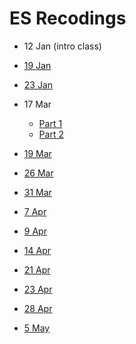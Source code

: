 # ES Recodings 

- 12 Jan (intro class)

- [19 Jan](https://web.microsoftstream.com/video/8072fa43-0538-466d-92aa-238eb523fea5)

- [23 Jan](https://web.microsoftstream.com/video/ee00810c-0eaf-49bf-8240-6bf46fbf9d35)

- 17 Mar
  - [Part 1](https://learnermanipal.sharepoint.com/sites/DSD_III_SEM_B_2020/Shared%20Documents/Embedded%20Systems/Recordings/Assembly%20Language%20Programming-20210317_080336-Meeting%20Recording.mp4?web=1)
  - [Part 2](https://learnermanipal.sharepoint.com/sites/DSD_III_SEM_B_2020/Shared%20Documents/Embedded%20Systems/Recordings/Assembly%20Language%20Programming-20210317_091629-Meeting%20Recording.mp4?web=1)

- [19 Mar](https://learnermanipal.sharepoint.com/sites/DSD_III_SEM_B_2020/Shared%20Documents/Embedded%20Systems/Recordings/ARM%20Assembly%20language%20programming-20210319_100012-Meeting%20Recording.mp4?web=1)

- [26 Mar](https://learnermanipal.sharepoint.com/sites/DSD_III_SEM_B_2020/Shared%20Documents/Embedded%20Systems/Recordings/Assembly%20Language%20Programming-20210326_095955-Meeting%20Recording.mp4?web=1)

- [31 Mar](https://learnermanipal.sharepoint.com/sites/DSD_III_SEM_B_2020/Shared%20Documents/Embedded%20Systems/Recordings/Logical%20Instructions-20210331_080008-Meeting%20Recording.mp4?web=1)

- [7 Apr](https://learnermanipal.sharepoint.com/sites/DSD_III_SEM_B_2020/Shared%20Documents/Embedded%20Systems/Recordings/Programming-20210407_080337-Meeting%20Recording.mp4?web=1)

- [9 Apr](https://learnermanipal.sharepoint.com/sites/DSD_III_SEM_B_2020/Shared%20Documents/Embedded%20Systems/Recordings/Programming-20210409_095927-Meeting%20Recording.mp4?web=1)

- [14 Apr](https://learnermanipal.sharepoint.com/sites/DSD_III_SEM_B_2020/Shared%20Documents/Embedded%20Systems/Recordings/Programming-Logical%20instructions-20210414_080404-Meeting%20Recording.mp4?web=1)

- [21 Apr](https://learnermanipal.sharepoint.com/sites/DSD_III_SEM_B_2020/Shared%20Documents/Embedded%20Systems/Recordings/Programming-20210421_083740-Meeting%20Recording.mp4?web=1)

- [23 Apr](https://learnermanipal.sharepoint.com/sites/DSD_III_SEM_B_2020/Shared%20Documents/Embedded%20Systems/Recordings/Programming-20210423_100349-Meeting%20Recording.mp4?web=1)

- [28 Apr](https://learnermanipal.sharepoint.com/sites/DSD_III_SEM_B_2020/Shared%20Documents/Embedded%20Systems/Recordings/Assembly%20Language%20Programming-20210428_085108-Meeting%20Recording.mp4?web=1)

- [5 May]()